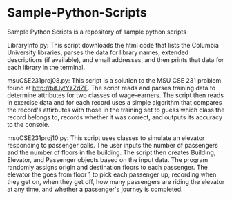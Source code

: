 Sample-Python-Scripts
=====================

Sample Python Scripts is a repository of sample python scripts

LibraryInfo.py:  This script downloads the html code that lists the Columbia University libraries, parses the data for library names, extended descriptions (if available), and email addresses, and then prints that data for each library in the terminal.

msuCSE231proj08.py:  This script is a solution to the MSU CSE 231 problem found at http://bit.ly/YzZdZF. The script reads and parses training data to determine attributes for two classes of wage-earners. The script then reads in exercise data and for each record uses a simple algorithm that compares the record's attirbutes with those in the training set to guess which class the record belongs to, records whether it was correct, and outputs its accuracy to the console.

msuCSE231proj10.py:  This script uses classes to simulate an elevator responding to passenger calls. The user inputs the number of passengers and the number of floors in the building. The script then creates Building, Elevator, and Passenger objects based on the input data. The program randomly assigns origin and destination floors to each passenger. The elevator the goes from floor 1 to pick each passenger up, recording when they get on, when they get off, how many passengers are riding the elevator at any time, and whether a passenger's journey is completed.
